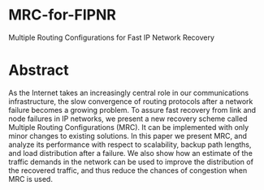 MRC-for-FIPNR
=============

Multiple Routing Configurations for Fast IP Network Recovery

Abstract
========

As the Internet takes an increasingly central role in our communications infrastructure, the slow convergence of routing protocols after a network failure becomes a growing problem. To assure fast recovery from link and node failures in IP networks, we present a new recovery scheme called Multiple Routing Configurations (MRC). It can be implemented with only minor changes to existing solutions. In this paper we present MRC, and analyze its performance with respect to scalability, backup path lengths, and load distribution after a failure. We also show how an estimate of the traffic demands in the network can be used to improve the distribution of the recovered traffic, and thus reduce the chances of congestion when MRC is used.
